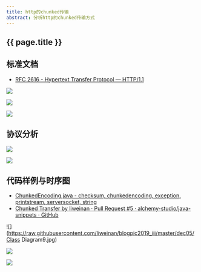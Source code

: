 ```yaml
---
title: http的chunked传输
abstract: 分析http的chunked传输方式
---
```


## {{ page.title }}

## 标准文档

* [RFC 2616 - Hypertext Transfer Protocol — HTTP/1.1](https://tools.ietf.org/html/rfc2616#section-3.6.1)

![](https://raw.githubusercontent.com/liweinan/blogpic2019_iii/master/dec05/8E4A8E1B-92A9-45D1-8825-C13749BB5BAE.png)

![](https://raw.githubusercontent.com/liweinan/blogpic2019_iii/master/dec05/A5A6C9B3-5360-4091-82D4-78C6B26AE07B.png)

![](https://raw.githubusercontent.com/liweinan/blogpic2019_iii/master/dec05/7C2C656C-FE69-4353-A307-22BF7551BDCC.png)

## 协议分析

![](https://raw.githubusercontent.com/liweinan/blogpic2019_iii/master/dec05/3873230B-12D6-431D-A4DF-C1041DDDA731.png)

![](https://raw.githubusercontent.com/liweinan/blogpic2019_iii/master/dec05/5850E009-DC61-4FD8-8822-4A217F66BB07.png)

## 代码样例与时序图

* [ChunkedEncoding.java - checksum, chunkedencoding, exception, printstream, serversocket, string](https://alvinalexander.com/java/jwarehouse/openjdk-8/jdk/test/java/net/URLConnection/ChunkedEncoding.java.shtml)
* [Chunked Transfer by liweinan · Pull Request #5 · alchemy-studio/java-snippets · GitHub](https://github.com/alchemy-studio/java-snippets/pull/5)

![](https://raw.githubusercontent.com/liweinan/blogpic2019_iii/master/dec05/Class Diagram9.jpg)

![](https://raw.githubusercontent.com/liweinan/blogpic2019_iii/master/dec05/io.weli.io.HttpChunkedEncoding.run().jpg)

![](https://raw.githubusercontent.com/liweinan/blogpic2019_iii/master/dec05/io.weli.io.HttpChunkedEncoding.HttpChunkedEncoding().jpg)
